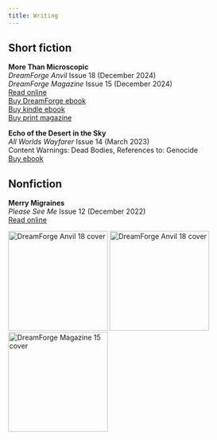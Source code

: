 ```yaml
---
title: Writing
---
```


## Short fiction
**More Than Microscopic**
<br>_DreamForge Anvil_ Issue 18 (December 2024)
<br>_DreamForge Magazine_ Issue 15 (December 2024)
<br>[Read online](https://dreamforge.mywebportal.app/dreamforge/stories/show/more-than-microscopic-erin-darrow)
<br>[Buy DreamForge ebook](https://dreamforgemagazine.com/product/dreamforge-anvil-issue-18-epub-mobi-pdf/)
<br>[Buy kindle ebook](https://a.co/d/ejVnNjb)
<br>[Buy print magazine](https://a.co/d/1itSqtL)

**Echo of the Desert in the Sky**
<br>_All Worlds Wayfarer_ Issue 14 (March 2023)
<br>Content Warnings: Dead Bodies, References to: Genocide
<br>[Buy ebook](https://a.co/d/0O1kxLa)

## Nonfiction
**Merry Migraines**
<br>_Please See Me_ Issue 12 (December 2022)
<br>[Read online](https://pleaseseeme.com/issue-12-diagnosis/nonfiction/merry-migraines-psm-12-cnf-erin-darrow/)

<img src="https://github.com/erindarrow/erindarrow.github.io/tree/main/assets/covers/AllWorldsWayfarerXIVcover.jpg.jpg" alt="DreamForge Anvil 18 cover" height="200"/> <img src="https://github.com/erindarrow/erindarrow.github.io/tree/main/assets/covers/df_anvil_18_cover.JPG" alt="DreamForge Anvil 18 cover" height="200"/> <img src="https://github.com/erindarrow/erindarrow.github.io/tree/main/assets/covers/df-mag-cover-15.jpg" alt="DreamForge Magazine 15 cover" height="200"/>
